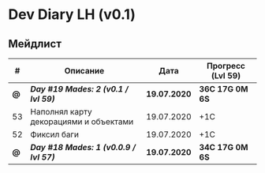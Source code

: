 # Dev Diary LH (v0.1)

## Мейдлист

|   #   | Описание | Дата | Прогресс (Lvl 59) |
|  ---  | -------- | ---- | -------- |
| **@** | ***Day #19 Mades: 2 (v0.1 / lvl 59)*** | **19.07.2020** | **36С 17G 0M 6S** |
|  53   | Наполнял карту декорациями и объектами | 19.07.2020 | +1C |
|  52   | Фиксил баги | 19.07.2020 | +1C |
| **@** | ***Day #18 Mades: 1 (v0.0.9 / lvl 57)*** | **19.07.2020** | **34С 17G 0M 6S** |
